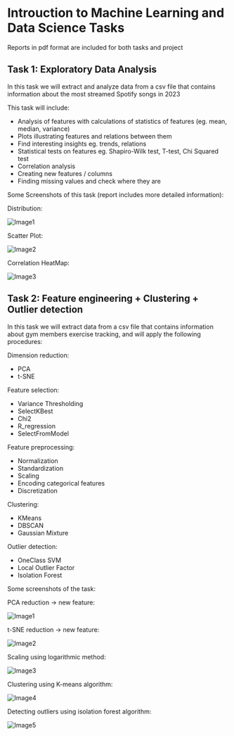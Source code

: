 # Introuction to Machine Learning and Data Science Tasks


Reports in pdf format are included for both tasks and project


## Task 1: Exploratory Data Analysis

In this task we will extract and analyze data from a csv file that contains information about the most streamed Spotify songs in 2023

This task will include:
  - Analysis of features with calculations of statistics of features (eg. mean, median, variance)
  - Plots illustrating features and relations between them
  - Find interesting insights eg. trends, relations
  - Statistical tests on features eg. Shapiro-Wilk test, T-test, Chi Squared test
  - Correlation analysis
  - Creating new features / columns
  - Finding missing values and check where they are

Some Screenshots of this task (report includes more detailed information):

Distribution:

![Image1](Screenshots/Task1/1.png)

Scatter Plot:

![Image2](Screenshots/Task1/2.png)

Correlation HeatMap:

![Image3](Screenshots/Task1/3.png)



## Task 2: Feature engineering + Clustering + Outlier detection

In this task we will extract data from a csv file that contains information about gym members exercise tracking, and will apply the following procedures:

Dimension reduction:
  - PCA
  - t-SNE

Feature selection:
  - Variance Thresholding
  - SelectKBest
  - Chi2
  - R_regression
  - SelectFromModel

Feature preprocessing:
  - Normalization
  - Standardization
  - Scaling
  - Encoding categorical features
  - Discretization

Clustering:
  - KMeans
  - DBSCAN
  - Gaussian Mixture

Outlier detection:
  - OneClass SVM
  - Local Outlier Factor
  - Isolation Forest



Some screenshots of the task:

PCA reduction -> new feature:

![Image1](Screenshots/Task2/pca.png)

t-SNE reduction -> new feature:

![Image2](Screenshots/Task2/tsne.png)

Scaling using logarithmic method:

![Image3](Screenshots/Task2/logscalingmethod.png)

Clustering using K-means algorithm:

![Image4](Screenshots/Task2/kmeansclustering.png)

Detecting outliers using isolation forest algorithm:

![Image5](Screenshots/Task2/outlierdetection.png)
